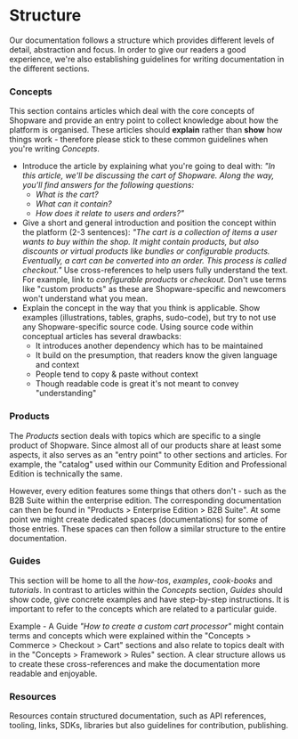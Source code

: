 # Structure

Our documentation follows a structure which provides different levels of detail, abstraction and focus. In order to give our readers a good experience, we're also establishing guidelines for writing documentation in the different sections.

### Concepts

This section contains articles which deal with the core concepts of Shopware and provide an entry point to collect knowledge about how the platform is organised. These articles should **explain** rather than **show** how things work - therefore please stick to these common guidelines when you're writing _Concepts_.

* Introduce the article by explaining what you're going to deal with:  _"In this article, we'll be discussing the cart of Shopware. Along the way, you'll find answers for the following questions:_ 
  * _What is the cart?_
  * _What can it contain?_
  * _How does it relate to users and orders?"_ 
* Give a short and general introduction and position the concept within the platform \(2-3 sentences\):  _"The cart is a collection of items a user wants to buy within the shop. It might contain products, but also discounts or virtual products like bundles or configurable products. Eventually, a cart can be converted into an order. This process is called checkout."_  Use cross-references to help users fully understand the text. For example, link to _configurable products_ or _checkout_. Don't use terms like "custom products" as these are Shopware-specific and newcomers won't understand what you mean. 
* Explain the concept in the way that you think is applicable. Show examples \(illustrations, tables, graphs, sudo-code\), but try to not use any Shopware-specific source code. Using source code within conceptual articles has several drawbacks: 
  * It introduces another dependency which has to be maintained
  * It build on the presumption, that readers know the given language and context
  * People tend to copy & paste without context
  * Though readable code is great it's not meant to convey "understanding"

### Products

The _Products_ section deals with topics which are specific to a single product of Shopware. Since almost all of our products share at least some aspects, it also serves as an "entry point" to other sections and articles. For example, the "catalog" used within our Community Edition and Professional Edition is technically the same.

However, every edition features some things that others don't - such as the B2B Suite within the enterprise edition. The corresponding documentation can then be found in "Products &gt; Enterprise Edition &gt; B2B Suite". At some point we might create dedicated spaces \(documentations\) for some of those entries. These spaces can then follow a similar structure to the entire documentation.

### Guides

This section will be home to all the _how-tos_, _examples_, _cook-books_ and _tutorials_. In contrast to articles within the _Concepts_ section, _Guides_ should show code, give concrete examples and have step-by-step instructions. It is important to refer to the concepts which are related to a particular guide.

Example - A Guide _"How to create a custom cart processor"_ might contain terms and concepts which were explained within the "Concepts &gt; Commerce &gt; Checkout &gt; Cart" sections and also relate to topics dealt with in the "Concepts &gt; Framework &gt; Rules" section. A clear structure allows us to create these cross-references and make the documentation more readable and enjoyable.

### Resources

Resources contain structured documentation, such as API references, tooling, links, SDKs, libraries but also guidelines for contribution, publishing.
